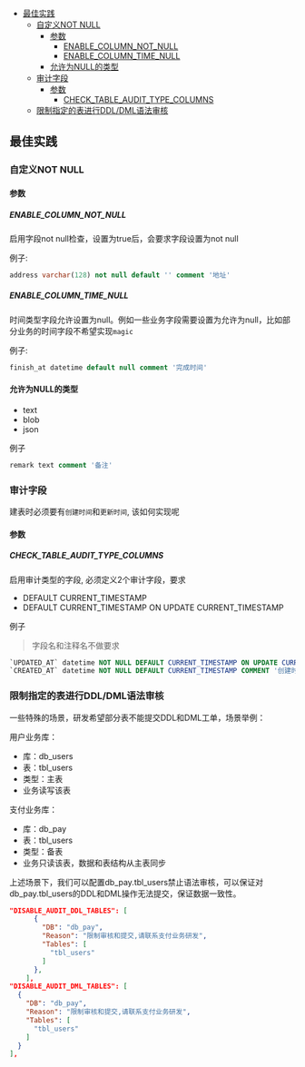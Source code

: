 - [最佳实践](#最佳实践)
  - [自定义NOT NULL](#自定义not-null)
    - [参数](#参数)
      - [ENABLE_COLUMN_NOT_NULL](#enable_column_not_null)
      - [ENABLE_COLUMN_TIME_NULL](#enable_column_time_null)
    - [允许为NULL的类型](#允许为null的类型)
  - [审计字段](#审计字段)
    - [参数](#参数-1)
      - [CHECK_TABLE_AUDIT_TYPE_COLUMNS](#check_table_audit_type_columns)
  - [限制指定的表进行DDL/DML语法审核](#限制指定的表进行ddldml语法审核)
## 最佳实践
### 自定义NOT NULL
#### 参数
##### ENABLE_COLUMN_NOT_NULL
启用字段not null检查，设置为true后，会要求字段设置为not null

例子:
```sql
address varchar(128) not null default '' comment '地址'
```

##### ENABLE_COLUMN_TIME_NULL
时间类型字段允许设置为null。例如一些业务字段需要设置为允许为null，比如部分业务的时间字段不希望实现`magic`

例子:
```sql
finish_at datetime default null comment '完成时间'
```

#### 允许为NULL的类型
* text
* blob
* json

例子
```sql
remark text comment '备注'
```

### 审计字段
建表时必须要有`创建时间`和`更新时间`, 该如何实现呢

#### 参数
##### CHECK_TABLE_AUDIT_TYPE_COLUMNS
启用审计类型的字段, 必须定义2个审计字段，要求
* DEFAULT CURRENT_TIMESTAMP
* DEFAULT CURRENT_TIMESTAMP ON UPDATE CURRENT_TIMESTAMP

例子
> 字段名和注释名不做要求
```sql
`UPDATED_AT` datetime NOT NULL DEFAULT CURRENT_TIMESTAMP ON UPDATE CURRENT_TIMESTAMP COMMENT '更新时间'
`CREATED_AT` datetime NOT NULL DEFAULT CURRENT_TIMESTAMP COMMENT '创建时间'
```

### 限制指定的表进行DDL/DML语法审核
一些特殊的场景，研发希望部分表不能提交DDL和DML工单，场景举例：

用户业务库：
  -  库：db_users
  -  表：tbl_users
  -  类型：主表
  -  业务读写该表

支付业务库：
  -  库：db_pay
  -  表：tbl_users
  -  类型：备表
  -  业务只读该表，数据和表结构从主表同步

上述场景下，我们可以配置db_pay.tbl_users禁止语法审核，可以保证对db_pay.tbl_users的DDL和DML操作无法提交，保证数据一致性。

```json
"DISABLE_AUDIT_DDL_TABLES": [
      {
        "DB": "db_pay",
        "Reason": "限制审核和提交,请联系支付业务研发",
        "Tables": [
          "tbl_users"
        ]
      },
    ],
"DISABLE_AUDIT_DML_TABLES": [
  {
    "DB": "db_pay",
    "Reason": "限制审核和提交,请联系支付业务研发",
    "Tables": [
      "tbl_users"
    ]
  }
],
```
